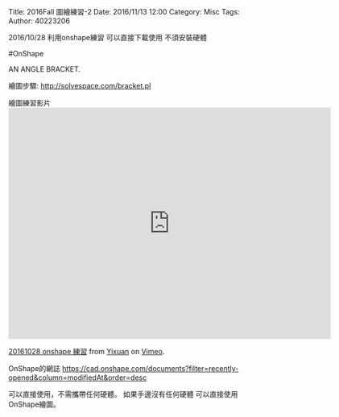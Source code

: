 Title: 2016Fall 圖繪練習-2
Date: 2016/11/13 12:00
Category: Misc
Tags: 
Author: 40223206

2016/10/28 利用onshape練習
可以直接下載使用
不須安裝硬體

<!-- PELICAN_END_SUMMARY -->

#OnShape

AN ANGLE BRACKET.

繪圖步驟: http://solvespace.com/bracket.pl

繪圖練習影片 <iframe src="https://player.vimeo.com/video/189256831" width="640" height="460" frameborder="0" webkitallowfullscreen mozallowfullscreen allowfullscreen></iframe>
<p><a href="https://vimeo.com/189256831">20161028  onshape 練習</a> from <a href="https://vimeo.com/user41092742">Yixuan</a> on <a href="https://vimeo.com">Vimeo</a>.</p>

OnShape的網誌
https://cad.onshape.com/documents?filter=recently-opened&column=modifiedAt&order=desc

可以直接使用，不需攜帶任何硬體。
如果手邊沒有任何硬體 可以直接使用OnShape繪圖。


</pre>
